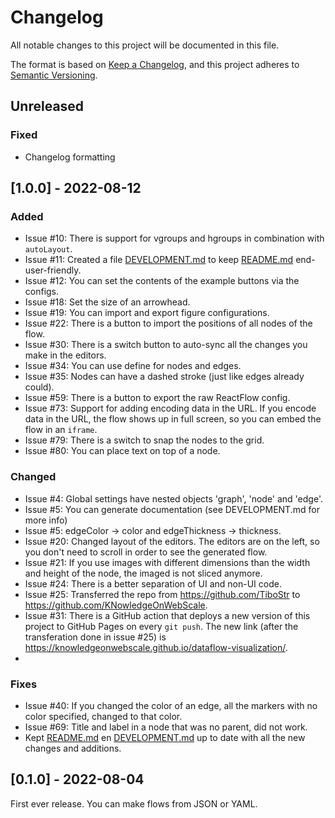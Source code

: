 # Changelog
All notable changes to this project will be documented in this file.

The format is based on [Keep a Changelog](https://keepachangelog.com/en/1.0.0/),
and this project adheres to [Semantic Versioning](https://semver.org/spec/v2.0.0.html).

## Unreleased

### Fixed

- Changelog formatting

## [1.0.0] - 2022-08-12

### Added

- Issue #10: There is support for vgroups and hgroups in combination with `autoLayout`.
- Issue #11: Created a file [DEVELOPMENT.md] to keep [README.md] end-user-friendly.
- Issue #12: You can set the contents of the example buttons via the configs.
- Issue #18: Set the size of an arrowhead.
- Issue #19: You can import and export figure configurations.
- Issue #22: There is a button to import the positions of all nodes of the flow.
- Issue #30: There is a switch button to auto-sync all the changes you make in the editors.
- Issue #34: You can use define for nodes and edges.
- Issue #35: Nodes can have a dashed stroke (just like edges already could).
- Issue #59: There is a button to export the raw ReactFlow config.
- Issue #73: Support for adding encoding data in the URL. If you encode data in the URL, the flow shows up in full
  screen, so you can embed the flow in an `iframe`.
- Issue #79: There is a switch to snap the nodes to the grid.
- Issue #80: You can place text on top of a node.

### Changed

- Issue #4: Global settings have nested objects 'graph', 'node' and 'edge'.
- Issue #5: You can generate documentation (see DEVELOPMENT.md for more info)
- Issue #5: edgeColor -> color and edgeThickness -> thickness.
- Issue #20: Changed layout of the editors. The editors are on the left, so you don't need to scroll in order to see the
  generated flow.
- Issue #21: If you use images with different dimensions than the width and height of the node, the imaged is not sliced
  anymore.
- Issue #24: There is a better separation of UI and non-UI code.
- Issue #25: Transferred the repo from https://github.com/TiboStr to https://github.com/KNowledgeOnWebScale.
- Issue #31: There is a GitHub action that deploys a new version of this project to GitHub Pages on every `git push`.
  The new link (after the transferation done in issue #25)
  is https://knowledgeonwebscale.github.io/dataflow-visualization/.
-

### Fixes

- Issue #40: If you changed the color of an edge, all the markers with no color specified, changed to that color.
- Issue #69: Title and label in a node that was no parent, did not work.
- Kept [README.md] en [DEVELOPMENT.md] up to date with all the new changes and additions.

## [0.1.0] - 2022-08-04

First ever release. You can make flows from JSON or YAML.

[DEVELOPMENT.md]: DEVELOPMENT.md
[README.md]: README.md
